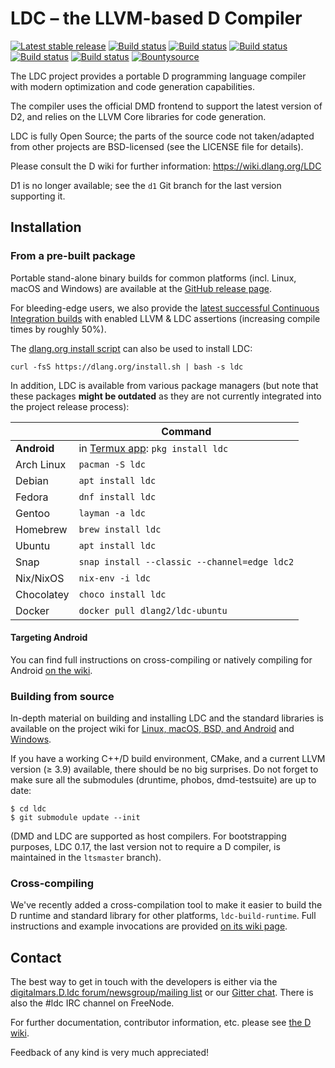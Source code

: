 LDC – the LLVM-based D Compiler
===============================

[![Latest stable release](https://img.shields.io/github/release/ldc-developers/ldc.svg?label=stable)][0]
[![Build status](https://img.shields.io/azure-devops/build/ldc-developers/ldc/Azure%20Pipeline/master.svg?label=Azure%20Pipelines&logo=data%3Aimage%2Fpng%3Bbase64%2CiVBORw0KGgoAAAANSUhEUgAAAA4AAAAOCAMAAAAolt3jAAACEFBMVEUAAAA6XqwmPnQdMV1FddwcOHgaRKEiV8kaTsB5ksgXTL8USr5tkdwQRro2WKFIdNVMe%2BEAAABDbsxKe%2BM7Y7xGdt4vXL4yYccyYccxYMYzY8lAcdovXsU%2BcuM7b%2BE4aNIjUrgkVsI3a9wzYskoTZwaQJIfT7UpXMk1a98xZtYsWbkAAAAXPZAcPopRfNsgVMSSr%2B10irtEWYltj9tOetsvZt4aTsCRruxxiLhab5wYPIofVMYXTL%2BQru12j8Nuhrd0iroJL4ITRbITSb4USr6RsPGOre2OrOyOrOwNNY0QQ7MQRLVOfuVNfeZMfeZNfeZOfuZLfOZVg%2BdjjulVg%2BdLfOVLfOZIeeVSgeeMrPChvPSLq%2FBSgeZIeeVFd%2BREduRdieifuvSivPSeufNciOhDduQvX8YvX8YvX8Y3adNBdeNCdeRBdORMfeaHqPCduPOGqO9LfOZBdeQrXMUrXMUrXMUwYcs9cOA%2Fc%2BQ%2Fc%2BRCduU%2Fc%2BRJeuVWhOhIeuU%2Fc%2BQoWcQoWcQpWsY2adk8ceM8ceNLfelVhe0%2Fc%2BQ7cOM7cOM7cOMtYdE4buM5buNIe%2BlYiO9Heug5b%2BM5buM5buNFeehVhu9EeOg1bOI1bOI1a%2BFUhe9BdugzauIyauIwZt4mW88vZ%2BEpX9cfU8caTsAgVs0YTcEXS78XTL8USb4USb4USr4QR70QR70QR7z%2F%2F%2F%2FAAfjuAAAATHRSTlMAAAAAAAAAAAAAAAAAABOy8gBx%2BjfhdIB%2Ff3%2FD%2Ff34rsD932wQI7LY7sEyARspq4B3HAuTqe5%2F7joJJtd%2F8mo8HhWs%2Fn%2F%2B8%2FN4IL9yt9ocBQAAAH9JREFUCB0FwSE2BkAUBtDvzrzzZsp%2FNFkhWIBGoNmARWArBEn516JbAEezDM29kiQOruFDkowTbkAlmaZbwCm4A1TfA0A9AMCxDgB4G848ArzgHM%2FglZ%2F6vaBBf%2F%2BlLvHuCUsy1vrq7qqqHsnovlprHeecWzL23vtzrTnnGsk%2F9ugOvKlHC3gAAAAASUVORK5CYII%3D)][1]
[![Build status](https://img.shields.io/circleci/project/github/ldc-developers/ldc/master.svg?logo=circleci&label=CircleCI)][2]
[![Build status](https://img.shields.io/cirrus/github/ldc-developers/ldc/master?label=Cirrus%20CI&logo=Cirrus%20CI)][3]
[![Build status](https://img.shields.io/shippable/5b6826467dafeb0700d693e5/master.svg?label=Shippable&logo=data%3Aimage%2Fpng%3Bbase64%2CiVBORw0KGgoAAAANSUhEUgAAAA4AAAAOCAMAAAAolt3jAAAB71BMVEUAAAAGBgY3NTVeW1uCgYGMi4tnZWVycXH%2Fu0TIZQBaV1dDQUKVk5Nsa2wNCgqGhYVvbG0BAQECAgICAQBNTVlsbXckIyIAAAAdGxt4d3eKiYpwbWVwbGSIhoeHhoY%2FPDxRT0%2Bko6PIyMjFxcWvrq5aWFhQTU2zsrLt7e22tbVeXV0AAACSk5To6Onl5uaLjY4AAABeMiJ5UkN%2BRCtrLxWTRyuZOhGEQiqENhVVMSaAPyd%2FSjeEQSSFNBJULBsBAABzbWybmpuMi4xcVVUJAABNSkqUk5N7e3wxLi9jYWGbmprBwsOjpKWKiotSUFFFQ0OCgYKdnZ6Li4xrams5NzgAAAA8OTo%2BPDwAAABycnRrXzluYTZkY2XS0tNYVEl5Zyx7aCxVT0LFxMXw8PDu7u%2FDwsJtZUx%2Bayl%2BaypuZEjBwL%2Fv8PGrmI%2BOhm5sYDxbUS9dUS5dUS5bUDBtYT2TinOqjYCoTCmJRChLPSpGQz5PTk9AP0JAP0JPTk9GQz5LPCiUOxO3QA2pTiuNRChlVlKOjo%2Bqqqt2dnd5eHqoqKmOj5BrV0%2BSORKzQA6IgoCcm5uioaGbm5ycnJyioaGamZmKgX7AwMCsq6u9vr68vL2vrq2%2Bvb20tLS3t7exsbKxsrK2tratra2pqaqbm5z%2F%2F%2F%2FE7yMkAAAAWXRSTlMAAAAAAAAAAAAAAAAAAAAAAAAAAwoMBQAJRZK8w6VbEB2Z8PirIxiw%2F7kdAHv%2B%2F3oAgt3ejvn2vrQ0sPDvrC8Kbfn3ZgkTtKwPKrn8%2B7MlF3G7uWwVAQsKAQ1Y5csAAACJSURBVAjXTckxS0IBAEbR74hIiAg5NDm4OznIwyJQaGsU9R8q4uwSoYNYvyJoaGkRIZoiaHiJ3u1wJYkWfCaRVG6UffxGqm0KvPL%2Bo9ahX94Xb7rlgx16bp3a0B85t1Y8XnBlwPgfC1wVTE7aS%2F3OFMztviWNe2aWbL8iaRqC52MiSa4f8HRI8ge%2FnBov5mGOrQAAAABJRU5ErkJggg%3D%3D)][4]
[![Build status](https://img.shields.io/travis/ldc-developers/ldc/master.svg?logo=travis&label=Travis%20CI)][5]
[![Bountysource](https://www.bountysource.com/badge/tracker?tracker_id=283332)][6]

The LDC project provides a portable D programming language compiler
with modern optimization and code generation capabilities.

The compiler uses the official DMD frontend to support the latest
version of D2, and relies on the LLVM Core libraries for code
generation.

LDC is fully Open Source; the parts of the source code not taken/adapted from
other projects are BSD-licensed (see the LICENSE file for details).

Please consult the D wiki for further information:
https://wiki.dlang.org/LDC

D1 is no longer available; see the `d1` Git branch for the last
version supporting it.


Installation
------------

### From a pre-built package

Portable stand-alone binary builds for common platforms (incl. Linux,
macOS and Windows) are available at the
[GitHub release page](https://github.com/ldc-developers/ldc/releases).

For bleeding-edge users, we also provide the [latest successful
Continuous Integration builds](https://github.com/ldc-developers/ldc/releases/tag/CI)
with enabled LLVM & LDC assertions (increasing compile times by roughly 50%).

The [dlang.org install script](https://dlang.org/install.html)
can also be used to install LDC:

    curl -fsS https://dlang.org/install.sh | bash -s ldc

In addition, LDC is available from various package managers
(but note that these packages **might be outdated** as they are
not currently integrated into the project release process):

|              | Command                                      |
| ------------ | -------------------------------------------- |
| **Android**  | in [Termux app](https://play.google.com/store/apps/details?id=com.termux&hl=en): `pkg install ldc` |
| Arch Linux   | `pacman -S ldc`                              |
| Debian       | `apt install ldc`                            |
| Fedora       | `dnf install ldc`                            |
| Gentoo       | `layman -a ldc`                              |
| Homebrew     | `brew install ldc`                           |
| Ubuntu       | `apt install ldc`                            |
| Snap         | `snap install --classic --channel=edge ldc2` |
| Nix/NixOS    | `nix-env -i ldc`                             |
| Chocolatey   | `choco install ldc`                          |
| Docker       | `docker pull dlang2/ldc-ubuntu`              |

#### Targeting Android

You can find full instructions on cross-compiling or natively compiling
for Android [on the wiki](https://wiki.dlang.org/Build_D_for_Android).

### Building from source

In-depth material on building and installing LDC and the standard
libraries is available on the project wiki for
[Linux, macOS, BSD, and Android](http://wiki.dlang.org/Building_LDC_from_source) and
[Windows](http://wiki.dlang.org/Building_and_hacking_LDC_on_Windows_using_MSVC).

If you have a working C++/D build environment, CMake, and a current LLVM
version (≥ 3.9) available, there should be no big surprises. Do not
forget to make sure all the submodules (druntime, phobos, dmd-testsuite)
are up to date:

    $ cd ldc
    $ git submodule update --init

(DMD and LDC are supported as host compilers. For bootstrapping
purposes, LDC 0.17, the last version not to require a D compiler, is
maintained in the `ltsmaster` branch).

### Cross-compiling

We've recently added a cross-compilation tool to make it easier to build the D
runtime and standard library for other platforms, `ldc-build-runtime`. Full
instructions and example invocations are provided
[on its wiki page](https://wiki.dlang.org/Building_LDC_runtime_libraries).

Contact
-------

The best way to get in touch with the developers is either via the
[digitalmars.D.ldc forum/newsgroup/mailing list](https://forum.dlang.org)
or our [Gitter chat](http://gitter.im/ldc-developers/main).
There is also the #ldc IRC channel on FreeNode.

For further documentation, contributor information, etc. please see
[the D wiki](https://wiki.dlang.org/LDC).

Feedback of any kind is very much appreciated!


[0]: https://github.com/ldc-developers/ldc/releases/latest
[1]: https://dev.azure.com/ldc-developers/ldc/_build/latest?definitionId=1&branchName=master
[2]: https://circleci.com/gh/ldc-developers/ldc/tree/master
[3]: https://cirrus-ci.com/github/ldc-developers/ldc/master
[4]: https://app.shippable.com/github/ldc-developers/ldc/runs?branchName=master
[5]: https://travis-ci.org/ldc-developers/ldc/branches
[6]: https://www.bountysource.com/teams/ldc-developers/issues

